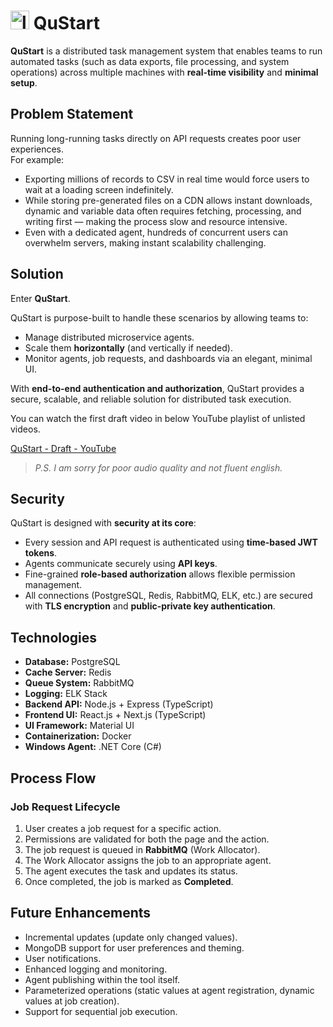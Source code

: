 ﻿# <img src="https://raw.githubusercontent.com/krishnatamakuwala/QuStart-Core/refs/heads/dev/client/public/logo.png" alt="logo" width="30"/> QuStart

**QuStart** is a distributed task management system that enables teams to run automated tasks (such as data exports, file processing, and system operations) across multiple machines with **real-time visibility** and **minimal setup**.

## Problem Statement
Running long-running tasks directly on API requests creates poor user experiences.  
For example:

- Exporting millions of records to CSV in real time would force users to wait at a loading screen indefinitely.
- While storing pre-generated files on a CDN allows instant downloads, dynamic and variable data often requires fetching, processing, and writing first — making the process slow and resource intensive.
- Even with a dedicated agent, hundreds of concurrent users can overwhelm servers, making instant scalability challenging.

## Solution
Enter **QuStart**.

QuStart is purpose-built to handle these scenarios by allowing teams to:
- Manage distributed microservice agents.
- Scale them **horizontally** (and vertically if needed).
- Monitor agents, job requests, and dashboards via an elegant, minimal UI.

With **end-to-end authentication and authorization**, QuStart provides a secure, scalable, and reliable solution for distributed task execution.

You can watch the first draft video in below YouTube playlist of unlisted videos.

[QuStart - Draft - YouTube](https://youtube.com/playlist?list=PLcAuwLF81BJt_6T_ddVctixhTMwmaozNU&si=deLL6R_Rj2GrDAK8)

> *P.S. I am sorry for poor audio quality and not fluent english.*

## Security
QuStart is designed with **security at its core**:

- Every session and API request is authenticated using **time-based JWT tokens**.
- Agents communicate securely using **API keys**.
- Fine-grained **role-based authorization** allows flexible permission management.
- All connections (PostgreSQL, Redis, RabbitMQ, ELK, etc.) are secured with **TLS encryption** and **public-private key authentication**.

## Technologies
- **Database:** PostgreSQL
- **Cache Server:** Redis
- **Queue System:** RabbitMQ
- **Logging:** ELK Stack
- **Backend API:** Node.js + Express (TypeScript)
- **Frontend UI:** React.js + Next.js (TypeScript)
- **UI Framework:** Material UI
- **Containerization:** Docker
- **Windows Agent:** .NET Core (C#)

## Process Flow
### Job Request Lifecycle
1. User creates a job request for a specific action.
2. Permissions are validated for both the page and the action.
3. The job request is queued in **RabbitMQ** (Work Allocator).
4. The Work Allocator assigns the job to an appropriate agent.
5. The agent executes the task and updates its status.
6. Once completed, the job is marked as **Completed**.

## Future Enhancements
- Incremental updates (update only changed values).
- MongoDB support for user preferences and theming.
- User notifications.
- Enhanced logging and monitoring.
- Agent publishing within the tool itself.
- Parameterized operations (static values at agent registration, dynamic values at job creation).
- Support for sequential job execution.
